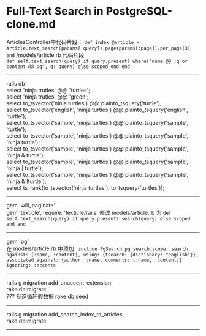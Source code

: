 # Full-Text Search in PostgreSQL-clone.md

ArticlesController中代码片段：
`
def index
	@article = Article.text_search(params[:query]).page(params[:page]).per_page(3)
end
`
/models/article.rb 代码片段  
`
def self.text_search(query)
	if query.present?
		where("name @@ :q or content @@ :q", q: query)
	else
		scoped
	end
end
`
***
rails db  
select 'ninja trutles' @@ 'turtles';  
select 'ninja trutles' @@ 'green';  
select to_tsvector('ninja turtles') @@ plainto_tsquery('turtle');  
select to_tsvector('english', 'ninja turtles') @@ plainto_tsquery('english', 'turtle');  
select to_tsvector('sample', 'ninja turtles') @@ plainto_tsquery('sample', 'turtle');    
select to_tsvector('sample', 'ninja turtles') @@ plainto_tsquery('sample', 'ninja turtle');  
select to_tsvector('sample', 'ninja turtles') @@ plainto_tsquery('sample', 'ninja & turtle');  
select to_tsvector('sample', 'ninja turtles') @@ plainto_tsquery('sample', 'ninja | turtle');  
select to_tsvector('sample', 'ninja turtles') @@ plainto_tsquery('sample', 'ninja & !turtle');  
select ts_rank(to_tsvector('ninja turtles'), to_tsquery('turtles'));  
***
gem 'will_paginate'  
gem 'texticle', require: 'texticle/rails'
修改 models/article.rb  为 
`
def self.text_search(query)
	if query.present?
		search(query)
	else
		scoped
	end
end
`
***
gem 'pg'  
在 models/article.rb  中添加
` 
include PgSearch
pg_search_scope :search, against: [:name, :content],
	using: {tsearch: {dictionary: "english"}},
	associated_against: {author: :name, comments: [:name, :content]}
	ignoring: :accents
`
***
rails g migration add_unaccent_extension  
rake db:migrate  
???  制造循环假数据
rake db:seed  
***
rails g migration add_search_index_to_articles  
rake db:migrate  
***











